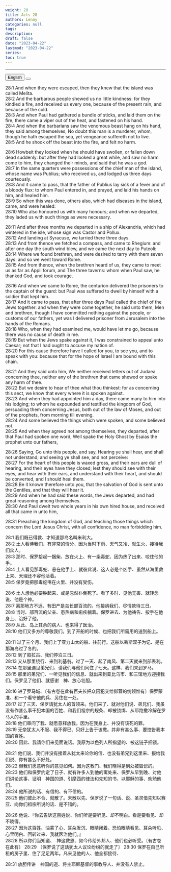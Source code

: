 ```yaml
---
weight: 28
title: Acts 28
authors: Lenny
categories: null
tags: 
description: 
draft: false
date: "2023-04-22"
lastmod: "2023-04-22"
series:
toc: true
---
```



<!--more-->
---

<!-- Tab links -->
<div class="tab">
  <button class="tablinks active" onclick="tablabel(event, 'english')">English</button>
  <button class="tablinks" onclick="tablabel(event, 'chinese')"></button>
  
</div>

<!-- Tab content -->
<div id="english" class="tabcontent" style="display:block">

28:1 And when they were escaped, then they knew that the island was called Melita.  
28:2 And the barbarous people shewed us no little kindness: for they kindled a fire, and received us every one, because of the present rain, and because of the cold.  
28:3 And when Paul had gathered a bundle of sticks, and laid them on the fire, there came a viper out of the heat, and fastened on his hand.  
28:4 And when the barbarians saw the venomous beast hang on his hand, they said among themselves, No doubt this man is a murderer, whom, though he hath escaped the sea, yet vengeance suffereth not to live.  
28:5 And he shook off the beast into the fire, and felt no harm.  

28:6 Howbeit they looked when he should have swollen, or fallen down dead suddenly: but after they had looked a great while, and saw no harm come to him, they changed their minds, and said that he was a god.  
28:7 In the same quarters were possessions of the chief man of the island, whose name was Publius; who received us, and lodged us three days courteously.  
28:8 And it came to pass, that the father of Publius lay sick of a fever and of a bloody flux: to whom Paul entered in, and prayed, and laid his hands on him, and healed him.  
28:9 So when this was done, others also, which had diseases in the island, came, and were healed:  
28:10 Who also honoured us with many honours; and when we departed, they laded us with such things as were necessary.  

28:11 And after three months we departed in a ship of Alexandria, which had wintered in the isle, whose sign was Castor and Pollux.  
28:12 And landing at Syracuse, we tarried there three days.  
28:13 And from thence we fetched a compass, and came to Rhegium: and after one day the south wind blew, and we came the next day to Puteoli:  
28:14 Where we found brethren, and were desired to tarry with them seven days: and so we went toward Rome.  
28:15 And from thence, when the brethren heard of us, they came to meet us as far as Appii forum, and The three taverns: whom when Paul saw, he thanked God, and took courage.  

28:16 And when we came to Rome, the centurion delivered the prisoners to the captain of the guard: but Paul was suffered to dwell by himself with a soldier that kept him.  
28:17 And it came to pass, that after three days Paul called the chief of the Jews together: and when they were come together, he said unto them, Men and brethren, though I have committed nothing against the people, or customs of our fathers, yet was I delivered prisoner from Jerusalem into the hands of the Romans.  
28:18 Who, when they had examined me, would have let me go, because there was no cause of death in me.  
28:19 But when the Jews spake against it, I was constrained to appeal unto Caesar; not that I had ought to accuse my nation of.  
28:20 For this cause therefore have I called for you, to see you, and to speak with you: because that for the hope of Israel I am bound with this chain.  

28:21 And they said unto him, We neither received letters out of Judaea concerning thee, neither any of the brethren that came shewed or spake any harm of thee.  
28:22 But we desire to hear of thee what thou thinkest: for as concerning this sect, we know that every where it is spoken against.  
28:23 And when they had appointed him a day, there came many to him into his lodging; to whom he expounded and testified the kingdom of God, persuading them concerning Jesus, both out of the law of Moses, and out of the prophets, from morning till evening.  
28:24 And some believed the things which were spoken, and some believed not.  
28:25 And when they agreed not among themselves, they departed, after that Paul had spoken one word, Well spake the Holy Ghost by Esaias the prophet unto our fathers,  

28:26 Saying, Go unto this people, and say, Hearing ye shall hear, and shall not understand; and seeing ye shall see, and not perceive:  
28:27 For the heart of this people is waxed gross, and their ears are dull of hearing, and their eyes have they closed; lest they should see with their eyes, and hear with their ears, and understand with their heart, and should be converted, and I should heal them.  
28:28 Be it known therefore unto you, that the salvation of God is sent unto the Gentiles, and that they will hear it.  
28:29 And when he had said these words, the Jews departed, and had great reasoning among themselves.  
28:30 And Paul dwelt two whole years in his own hired house, and received all that came in unto him,  

28:31 Preaching the kingdom of God, and teaching those things which concern the Lord Jesus Christ, with all confidence, no man forbidding him.  
</div>

<div id="chinese" class="tabcontent">

28:1 我们既已得救、才知道那岛名叫米利大。  
28:2 土人看待我们、有非常的情分、因为当时下雨、天气又冷、就生火、接待我们众人。  
28:3 那时、保罗拾起一捆柴、放在火上、有一条毒蛇、因为热了出来、咬住他的手。  
28:4 土人看见那毒蛇、悬在他手上、就彼此说、这人必是个凶手、虽然从海里救上来、天理还不容他活着。  
28:5 保罗竟把那毒蛇甩在火里、并没有受伤。  

28:6 土人想他必要肿起来、或是忽然仆倒死了。看了多时、见他无害、就转念说、他是个神。  
28:7 离那地方不远、有田产是岛长部百流的。他接纳我们、尽情款待三日。  
28:8 当时、部百流的父亲、患热病和痢疾躺着。保罗进去、为他祷告、按手在他身上、治好了他。  
28:9 从此、岛上其余的病人、也来得了医治。  
28:10 他们又多方的尊敬我们。到了开船的时候、也把我们所需用的送到船上。  

28:11 过了三个月、我们上了亚力山太的船、往前行。这船以丢斯双子为记、是在那海岛过了冬的。  
28:12 到了叙拉古、我们停泊三日。  
28:13 又从那里绕行、来到利基翁。过了一天、起了南风、第二天就来到部丢利。  
28:14 在那里遇见弟兄们、请我们与他们同住了七天。这样、我们来到罗马。  
28:15 那里的弟兄们、一听见我们的信息、就出来到亚比乌市、和三馆地方迎接我们。保罗见了他们、就感谢　神、放心壮胆。  

28:16 进了罗马城、〔有古卷在此有百夫长把众囚犯交给御营的统领惟有〕保罗蒙准、和一个看守他的兵、另住在一处。  
28:17 过了三天、保罗请犹太人的首领来。他们来了、就对他们说、弟兄们、我虽没有作甚么事干犯本国的百姓、和我们祖宗的规条、却被锁绑、从耶路撒冷解在罗马人的手里。  
28:18 他们审问了我、就愿意释放我。因为在我身上、并没有该死的罪。  
28:19 无奈犹太人不服、我不得已、只好上告于该撒。并非有甚么事、要控告我本国的百姓。  
28:20 因此、我请你们来见面说话。我原为以色列人所指望的、被这链子捆锁。  

28:21 他们说、我们并没有接着从犹太来论你的信、也没有弟兄到这里来、报给我们说、你有甚么不好处。  
28:22 但我们愿意听你的意见如何。因为这教门、我们晓得是到处被毁谤的。  
28:23 他们和保罗约定了日子、就有许多人到他的寓处来、保罗从早到晚、对他们讲论这事、证明　神国的道、引摩西的律法和先知的书、以耶稣的事、劝勉他们。  
28:24 他所说的话、有信的、有不信的。  
28:25 他们彼此不合、就散了。未散以先、保罗说了一句话、说、圣灵借先知以赛亚、向你们祖宗所说的话、是不错的。  

28:26 他说、『你去告诉这百姓说、你们听是要听见、却不明白。看是要看见、却不晓得。  
28:27 因为这百姓、油蒙了心、耳朵发沉、眼睛闭着。恐怕眼睛看见、耳朵听见、心里明白、回转过来、我就医治他们。』  
28:28 所以你们当知道、　神这救恩、如今传给外邦人、他们也必听受。〔有古卷在此有〕
28:29 〔保罗说了这话犹太人议论纷纷的就走了〕
28:30 保罗在自己所租的房子里、住了足足两年。凡来见他的人、他全都接待、  

28:31 放胆传讲　神国的道、将主耶稣基督的事教导人、并没有人禁止。  
</div>